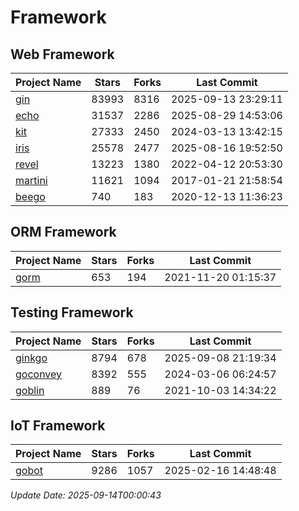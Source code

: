 # Framework

## Web Framework
| Project Name | Stars | Forks | Last Commit |
| ------------ | ----- | ----- | ----------- |
| [gin](https://github.com/gin-gonic/gin) | 83993 | 8316 | 2025-09-13 23:29:11 |
| [echo](https://github.com/labstack/echo) | 31537 | 2286 | 2025-08-29 14:53:06 |
| [kit](https://github.com/go-kit/kit) | 27333 | 2450 | 2024-03-13 13:42:15 |
| [iris](https://github.com/kataras/iris) | 25578 | 2477 | 2025-08-16 19:52:50 |
| [revel](https://github.com/revel/revel) | 13223 | 1380 | 2022-04-12 20:53:30 |
| [martini](https://github.com/go-martini/martini) | 11621 | 1094 | 2017-01-21 21:58:54 |
| [beego](https://github.com/astaxie/beego) | 740 | 183 | 2020-12-13 11:36:23 |

## ORM Framework
| Project Name | Stars | Forks | Last Commit |
| ------------ | ----- | ----- | ----------- |
| [gorm](https://github.com/jinzhu/gorm) | 653 | 194 | 2021-11-20 01:15:37 |

## Testing Framework
| Project Name | Stars | Forks | Last Commit |
| ------------ | ----- | ----- | ----------- |
| [ginkgo](https://github.com/onsi/ginkgo) | 8794 | 678 | 2025-09-08 21:19:34 |
| [goconvey](https://github.com/smartystreets/goconvey) | 8392 | 555 | 2024-03-06 06:24:57 |
| [goblin](https://github.com/franela/goblin) | 889 | 76 | 2021-10-03 14:34:22 |

## IoT Framework
| Project Name | Stars | Forks | Last Commit |
| ------------ | ----- | ----- | ----------- |
| [gobot](https://github.com/hybridgroup/gobot) | 9286 | 1057 | 2025-02-16 14:48:48 |

*Update Date: 2025-09-14T00:00:43*